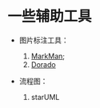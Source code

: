 # 一些辅助工具

- 图片标注工具：
    1. [MarkMan](http://www.getmarkman.com/);
    2. [Dorado](http://cdc.tencent.com/?p=3268)
    
- 流程图：
    1. starUML
